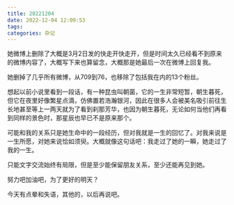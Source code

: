 ```yaml
---
title: 20221204
date: 2022-12-04 12:09:53
tags: 
categories: 杂记
---
```

她微博上删除了大概是3月2日发的快走开快走开，但是时间太久已经看不到原来的微博内容了，大概写下来也算留念，大概那是她最后一次在微博上回复我。

她删掉了几乎所有微博，从709到76，也移除了包括我在内的13个粉丝。

想起以前小说里看到一段话，有一种昆虫叫朝菌，它的一生非常短暂，朝生暮死，但它在夜里好像繁星点滴，仿佛置若浩瀚银河，因此在很多人会被美名吸引前往生长地甚至等上一两天就为了看到刹那芳华，也因为朝生暮死，无论如何当他们再看到同样的景色时，那星辰也早已不是原来那个。

可能和我的关系只是她生命中的一段经历，但对我就是一生的回忆了。对我来说是一生所愿，对她来说恰如须臾。大概就像这句话吧：我走过了她的一瞬，她走过了我的一生。

只能文字交流始终有局限，但是至少能保留朋友关系，至少还能再见到她。

努力吧加油吧，为了更好的明天？

今天有点晕和失语，其他的，以后再说吧。